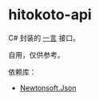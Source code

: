 # hitokoto-api

C# 封装的 [一言](https://developer.hitokoto.cn/) 接口。

自用，仅供参考。

依赖库：

* [Newtonsoft.Json](https://www.newtonsoft.com/json)
